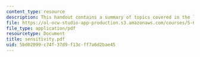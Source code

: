 ```yaml
---
content_type: resource
description: This handout contains a summary of topics covered in the lecture.
file: https://ol-ocw-studio-app-production.s3.amazonaws.com/courses/5-68j-kinetics-of-chemical-reactions-spring-2003/5bd02099c74f37d9f13cff7a6d2bae45_sensitivity.pdf
file_type: application/pdf
resourcetype: Document
title: sensitivity.pdf
uid: 5bd02099-c74f-37d9-f13c-ff7a6d2bae45
---
```

